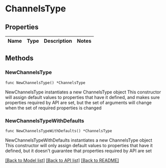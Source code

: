# ChannelsType

## Properties

Name | Type | Description | Notes
------------ | ------------- | ------------- | -------------

## Methods

### NewChannelsType

`func NewChannelsType() *ChannelsType`

NewChannelsType instantiates a new ChannelsType object
This constructor will assign default values to properties that have it defined,
and makes sure properties required by API are set, but the set of arguments
will change when the set of required properties is changed

### NewChannelsTypeWithDefaults

`func NewChannelsTypeWithDefaults() *ChannelsType`

NewChannelsTypeWithDefaults instantiates a new ChannelsType object
This constructor will only assign default values to properties that have it defined,
but it doesn't guarantee that properties required by API are set


[[Back to Model list]](../README.md#documentation-for-models) [[Back to API list]](../README.md#documentation-for-api-endpoints) [[Back to README]](../README.md)


